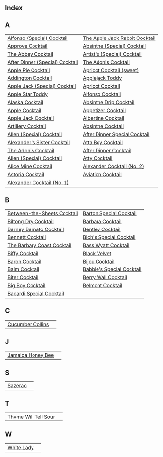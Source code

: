 ## Index
## A
|||
|-|-|
| [Alfonso (Special) Cocktail](recipes/alfonsospecial.yaml) | [The Apple Jack Rabbit Cocktail](recipes/applejackrabbit.yaml) |
| [Approve Cocktail](recipes/approve.yaml) | [Absinthe (Special) Cocktail](recipes/absinthecocktailspecial.yaml) |
| [The Abbey Cocktail](recipes/abbeycocktail.yaml) | [Artist's (Special) Cocktail](recipes/artistsspecial.yaml) |
| [After Dinner (Special) Cocktail](recipes/afterdinnerspecial.yaml) | [The Adonis Cocktail](recipes/adonis.yaml) |
| [Apple Pie Cocktail](recipes/applepie.yaml) | [Apricot Cocktail (sweet)](recipes/apricotsweet.yaml) |
| [Addington Cocktail](recipes/addington.yaml) | [Applejack Toddy](recipes/applejacktoddy.yaml) |
| [Apple Jack (Special) Cocktail](recipes/applejackspecial.yaml) | [Apricot Cocktail](recipes/apricot.yaml) |
| [Apple Star Toddy](recipes/applestar.yaml) | [Alfonso Cocktail](recipes/alfonso.yaml) |
| [Alaska Cocktail](recipes/alaska.yaml) | [Absinthe Drip Cocktail](recipes/absinthedrinkcocktail.yaml) |
| [Apple Cocktail](recipes/apple.yaml) | [Appetizer Cocktail](recipes/appetizer.yaml) |
| [Apple Jack Cocktail](recipes/applejack.yaml) | [Albertine Cocktail](recipes/albertine.yaml) |
| [Artillery Cocktail](recipes/artillerycocktail.yaml) | [Absinthe Cocktail](recipes/absinthecocktail.yaml) |
| [Allen (Special) Cocktail](recipes/allenspecial.yaml) | [After Dinner Special Cocktail](recipes/aftersupper.yaml) |
| [Alexander's Sister Cocktail](recipes/alexanderssister.yaml) | [Atta Boy Cocktail](recipes/attaboy.yaml) |
| [The Adonis Cocktail](recipes/affinity.yaml) | [After Dinner Cocktail](recipes/afterdinner.yaml) |
| [Allen (Special) Cocktail](recipes/allies.yaml) | [Atty Cocktail](recipes/atty.yaml) |
| [Alice Mine Cocktail](recipes/alicemine.yaml) | [Alexander Cocktail (No. 2)](recipes/alexander2.yaml) |
| [Astoria Cocktail](recipes/astoria.yaml) | [Aviation Cocktail](recipes/aviation.yaml) |
| [Alexander Cocktail (No. 1)](recipes/alexander.yaml) | []() |
## B
|||
|-|-|
| [Between-the-Sheets Cocktail](recipes/betweenthesheets.yaml) | [Barton Special Cocktail](recipes/bartonspecial.yaml) |
| [Biltong Dry Cocktail](recipes/biltondry.yaml) | [Barbara Cocktail](recipes/barbara.yaml) |
| [Barney Barnato Cocktail](recipes/barneybarnato.yaml) | [Bentley Cocktail](recipes/bentley.yaml) |
| [Bennett Cocktail](recipes/bennett.yaml) | [Bich's Special Cocktail](recipes/bichsspecial.yaml) |
| [The Barbary Coast Cocktail](recipes/barbarycoast.yaml) | [Bass Wyatt Cocktail](recipes/basswyatt.yaml) |
| [Biffy Cocktail](recipes/biffy.yaml) | [Black Velvet](recipes/blackvelvet.yaml) |
| [Baron Cocktail](recipes/baron.yaml) | [Bijou Cocktail](recipes/bijou.yaml) |
| [Balm Cocktail](recipes/balm.yaml) | [Babbie's Special Cocktail](recipes/babbiesspecial.yaml) |
| [Biter Cocktail](recipes/biter.yaml) | [Berry Wall Cocktail](recipes/berrywall.yaml) |
| [Big Boy Cocktail](recipes/bigboy.yaml) | [Belmont Cocktail](recipes/belmont.yaml) |
| [Bacardi Special Cocktail](recipes/bacardispecial.yaml) | []() |
## C
|||
|-|-|
| [Cucumber Collins](recipes/cucumbercollins.yaml) | []() |
## J
|||
|-|-|
| [Jamaica Honey Bee](recipes/jamaicahoneybee.yaml) | []() |
## S
|||
|-|-|
| [Sazerac](recipes/sazerac.yaml) | []() |
## T
|||
|-|-|
| [Thyme Will Tell Sour](recipes/thymewilltell.yaml) | []() |
## W
|||
|-|-|
| [White Lady](recipes/whitelady.yaml) | []() |
